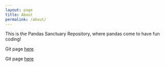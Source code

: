 ```yaml
---
layout: page
title: About
permalink: /about/
---
```


This is the Pandas Sanctuary Repository, where pandas come to have fun coding!

Git page [here](https://github.com/stchiew/stchiew.github.io/edit/dev/about.md)

Git page [here](https://github.com/stchiew/stchiew.github.io/blob/dev/git.md)
